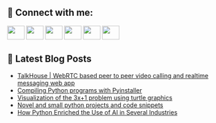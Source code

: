 ## 🔎 Connect with me:
[<img height="32" width="40" src="https://cdn.jsdelivr.net/npm/simple-icons@v5/icons/telegram.svg" />](https://t.me/bullbesh)
[<img height="32" width="40" src="https://cdn.jsdelivr.net/npm/simple-icons@v5/icons/vk.svg" />](https://vk.com/bullbesh)
[<img height="32" width="40" src="https://cdn.jsdelivr.net/npm/simple-icons@v5/icons/twitter.svg" />](https://twitter.com/bullbesh1)
[<img height="32" width="40" src="https://cdn.jsdelivr.net/npm/simple-icons@v5/icons/instagram.svg" />](https://www.instagram.com/bullbesh)
[<img height="32" width="40" src="https://cdn.jsdelivr.net/npm/simple-icons@v5/icons/reddit.svg" />](https://www.reddit.com/user/bullbesh)
[<img height="32" width="40" src="https://cdn.jsdelivr.net/npm/simple-icons@v5/icons/youtube.svg" />](https://www.youtube.com/channel/UCtfjRs6uzgq5mfm8S06WTcg)

## 📕 Latest Blog Posts
<!-- BLOG-POST-LIST:START -->
- [TalkHouse | WebRTC based peer to peer video calling and realtime messaging web app](https://www.reddit.com/r/Python/comments/u7qlbz/talkhouse_webrtc_based_peer_to_peer_video_calling/)
- [Compiling Python programs with Pyinstaller](https://www.reddit.com/r/Python/comments/u7pu7w/compiling_python_programs_with_pyinstaller/)
- [Visualization of the 3x+1 problem using turtle graphics](https://www.reddit.com/r/Python/comments/u7ogas/visualization_of_the_3x1_problem_using_turtle/)
- [Novel and small python projects and code snippets](https://www.reddit.com/r/Python/comments/u7ls2t/novel_and_small_python_projects_and_code_snippets/)
- [How Python Enriched the Use of AI in Several Industries](https://www.reddit.com/r/Python/comments/u7l4rv/how_python_enriched_the_use_of_ai_in_several/)
<!-- BLOG-POST-LIST:END -->
